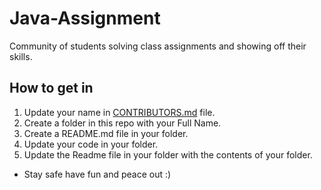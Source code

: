 # Java-Assignment

Community of students solving class assignments and showing off their skills.

## How to get in

1. Update your name in [CONTRIBUTORS.md](https://github.com/Sritish-Kumar/Java-Assignment/blob/main/CONTRIBUTORS.md) file.
2. Create a folder in this repo with your Full Name.
3. Create a README.md file in your folder.
4. Update your code in your folder.
5. Update the Readme file in your folder with the contents of your folder.

- Stay safe have fun and peace out :)
